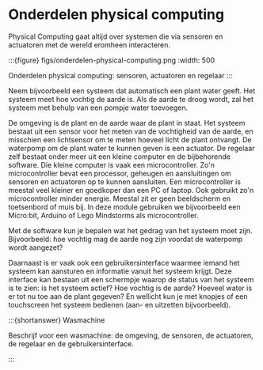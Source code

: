 # Onderdelen physical computing

Physical Computing gaat altijd over systemen die via sensoren en actuatoren met de wereld eromheen interacteren.

:::{figure} figs/onderdelen-physical-computing.png
:width: 500

Onderdelen physical computing: sensoren, actuatoren en regelaar
:::

Neem bijvoorbeeld een systeem dat automatisch een plant water geeft. Het systeem meet hoe vochtig de aarde is. Als de aarde te droog wordt, zal het systeem met behulp van een pompje water toevoegen.

De omgeving is de plant en de aarde waar de plant in staat.
Het systeem bestaat uit een sensor voor het meten van de vochtigheid van de aarde, en misschien een lichtsensor om te meten hoeveel licht de plant ontvangt.
De waterpomp om de plant water te kunnen geven is een actuator.
De regelaar zelf bestaat onder meer uit een kleine computer en de bijbehorende software.
Die kleine computer is vaak een microcontroller. Zo'n microcontroller bevat een processor, geheugen en aansluitingen om sensoren en actuatoren op te kunnen aansluiten. Een microcontroller is meestal veel kleiner en goedkoper dan een PC of laptop. Ook gebruikt zo'n microcontroller minder energie. Meestal zit er geen beeldscherm en toetsenbord of muis bij. In deze module gebruiken we bijvoorbeeld een Micro:bit, Arduino of Lego Mindstorms als microcontroller.

Met de software kun je bepalen wat het gedrag van het systeem moet zijn. Bijvoorbeeld: hoe vochtig mag de aarde nog zijn voordat de waterpomp wordt aangezet?

Daarnaast is er vaak ook een gebruikersinterface waarmee iemand het systeem kan aansturen en informatie vanuit het systeem krijgt. Deze interface kan bestaan uit een schermpje waarop de status van het systeem is te zien: is het systeem actief? Hoe vochtig is de aarde? Hoeveel water is er tot nu toe aan de plant gegeven? En wellicht kun je met knopjes of een touchscreen het systeem bedienen (aan- en uitzetten bijvoorbeeld).

:::{shortanswer} Wasmachine

Beschrijf voor een wasmachine: de omgeving, de sensoren, de actuatoren, de regelaar en de gebruikersinterface.

:::